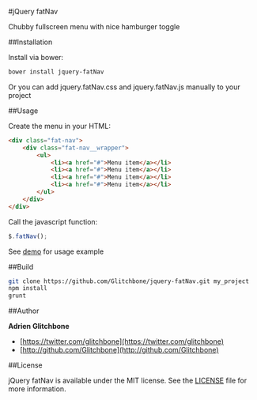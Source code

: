 #jQuery fatNav

Chubby fullscreen menu with nice hamburger toggle

##Installation

Install via bower:

```sh
bower install jquery-fatNav
```

Or you can add jquery.fatNav.css and jquery.fatNav.js manually to your project

##Usage

Create the menu in your HTML:

``` html
<div class="fat-nav">
    <div class="fat-nav__wrapper">
        <ul>
            <li><a href="#">Menu item</a></li>
            <li><a href="#">Menu item</a></li>
            <li><a href="#">Menu item</a></li>
            <li><a href="#">Menu item</a></li>
        </ul>
    </div>
</div>
```

Call the javascript function:

``` javascript
$.fatNav();
```

See [demo](http://glitchbone.github.io/jquery-fatNav) for usage example

##Build

```sh
git clone https://github.com/Glitchbone/jquery-fatNav.git my_project
npm install
grunt
```

##Author

**Adrien Glitchbone**

+ [https://twitter.com/glitchbone](https://twitter.com/glitchbone)
+ [http://github.com/Glitchbone](http://github.com/Glitchbone)

##License

jQuery fatNav is available under the MIT license. See the [LICENSE](LICENSE) file for more information.  